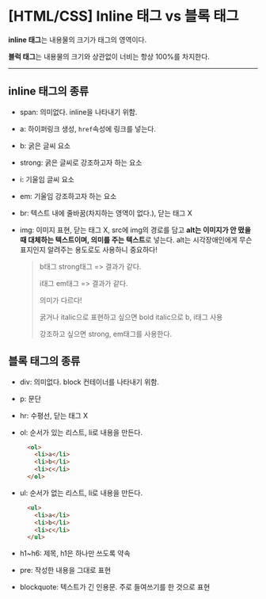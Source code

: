 # [HTML/CSS] Inline 태그 vs 블록 태그

**inline 태그**는 내용물의 크기가 태그의 영역이다.

**블럭 태그**는 내용물의 크기와 상관없이 너비는 항상 100%를 차지한다.

---

## inline 태그의 종류

- span: 의미없다. inline을 나타내기 위함.

- a: 하이퍼링크 생성, `href`속성에 링크를 넣는다.

- b: 굵은 글씨 요소

- strong: 굵은 글씨로 강조하고자 하는 요소

- i: 기울임 글씨 요소

- em: 기울임 강조하고자 하는 요소

- br: 텍스트 내에 줄바꿈(차지하는 영역이 없다.), 닫는 태그 X

- img: 이미지 표현, 닫는 태그 X, src에 img의 경로를 담고 **alt는 이미지가 안 떴을 때 대체하는 텍스트이며, 의미를 주는 텍스트**로 넣는다. alt는 시각장애인에게 무슨 표지인지 알려주는 용도로도 사용하니 중요하다!

  >b태그 strong태그 => 결과가 같다.
  >
  >i태그 em태그 => 결과가 같다.
  >
  >의미가 다르다!
  >
  >굵거나 italic으로 표현하고 싶으면 bold italic으로 b, i태그 사용
  >
  >강조하고 싶으면 strong, em태그를 사용한다.

## 블록 태그의 종류

- div: 의미없다. block 컨테이너를 나타내기 위함.
- p: 문단

- hr: 수평선, 닫는 태그 X

- ol: 순서가 있는 리스트, li로 내용을 만든다.

  ```html
    <ol>
      <li>a</li>
      <li>b</li>
      <li>c</li>
    </ol>
  ```

- ul: 순서가 없는 리스트, li로 내용을 만든다.

  ```html
    <ul>
      <li>a</li>
      <li>b</li>
      <li>c</li>
    </ul>
  ```

- h1~h6: 제목, h1은 하나만 쓰도록 약속

- pre: 작성한 내용을 그대로 표현

- blockquote: 텍스트가 긴 인용문. 주로 들여쓰기를 한 것으로 표현